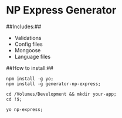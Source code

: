 NP Express Generator
====================

##Includes:##

* Validations
* Config files
* Mongoose
* Language files

##How to install:##
```
npm install -g yo;
npm install -g generator-np-express;

cd /Volumes/Development && mkdir your-app;
cd !$;

yo np-express;
```